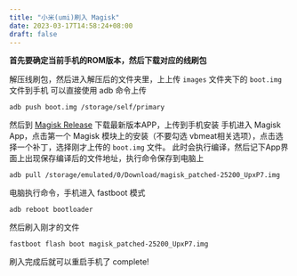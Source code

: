 ```yaml
---
title: "小米(umi)刷入 Magisk"
date: 2023-03-17T14:58:24+08:00
draft: false
---
```


**首先要确定当前手机的ROM版本，然后下载对应的线刷包**

 解压线刷包，然后进入解压后的文件夹里，上上传 `images` 文件夹下的 `boot.img` 文件到手机
 可以直接使用 adb 命令上传
 
 ```shell
 adb push boot.img /storage/self/primary
 ```
 然后到 [Magisk Release](https://github.com/topjohnwu/Magisk/releases) 下载最新版本APP，上传到手机安装
 手机进入 Magisk App，点击第一个 Magisk 模块上的安装（不要勾选 vbmeat相关选项），点击选择一个补丁，选择刚才上传的 `boot.img` 文件。
 此时会执行编译，然后记下App界面上出现保存编译后的文件地址，执行命令保存到电脑上

 ```shell
 adb pull /storage/emulated/0/Download/magisk_patched-25200_UpxP7.img
 ```
 电脑执行命令，手机进入 fastboot 模式

 ```shell
 adb reboot bootloader
 ```
 然后刷入刚才的文件

 ```shell
 fastboot flash boot magisk_patched-25200_UpxP7.img
 ```
 刷入完成后就可以重启手机了
 complete!
